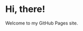 <html lang="en">
<head>
    <meta charset="UTF-8">
    <meta name="viewport" content="width=device-width, initial-scale=1.0">
    <title>Welcome to My GitHub Page</title>
</head>
<body>
    <h1>Hi, there!</h1>
    <p>Welcome to my GitHub Pages site.</p>
</body>
</html>

